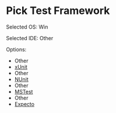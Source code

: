 # Pick Test Framework

Selected OS: Win

Selected IDE: Other

Options:
 * Other
 * [xUnit](result_Win_Other_xUnit.md)
 * Other
 * [NUnit](result_Win_Other_NUnit.md)
 * Other
 * [MSTest](result_Win_Other_MSTest.md)
 * Other
 * [Expecto](result_Win_Other_Expecto.md)
